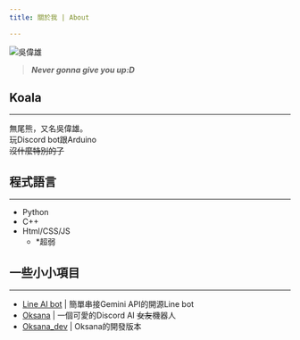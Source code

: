 ```yaml
---
title: 關於我 | About

---
```

![吳偉雄](/koala.jpg "吳偉雄")
> ***Never gonna give you up:D***
## Koala
---
無尾熊，又名吳偉雄。  
玩Discord bot跟Arduino  
~~沒什麼特別的了~~

## 程式語言
---
- Python 
- C++
- Html/CSS/JS
  - *超弱

## 一些小小項目
---
- [Line AI bot](https://github.com/lchenglin29/LineAIbot_OpenSource) | 簡單串接Gemini API的開源Line bot
- [Oksana](https://github.com/lchenglin29/Oksana_on_discord) | 一個可愛的Discord AI ~~女友~~機器人 
- [Oksana_dev](https://github.com/lchenglin29/Oksana_dev) | Oksana的開發版本